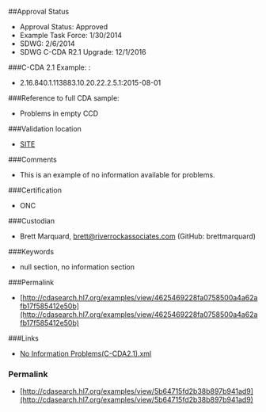 ##Approval Status 

* Approval Status: Approved
* Example Task Force: 1/30/2014
* SDWG: 2/6/2014
* SDWG C-CDA R2.1 Upgrade: 12/1/2016    


###C-CDA 2.1 Example: 
: 

* 2.16.840.1.113883.10.20.22.2.5.1:2015-08-01

###Reference to full CDA sample:
* Problems in empty CCD


###Validation location

* [SITE](https://sitenv.org/sandbox-ccda/ccda-validator)


###Comments

* This is an example of no information available for problems.

###Certification

* ONC

###Custodian

* Brett Marquard, brett@riverrockassociates.com (GitHub: brettmarquard)

###Keywords

* null section, no information section


###Permalink 

* [http://cdasearch.hl7.org/examples/view/4625469228fa0758500a4a62afb17f585412e50b](http://cdasearch.hl7.org/examples/view/4625469228fa0758500a4a62afb17f585412e50b)

###Links 

* [No Information Problems(C-CDA2.1).xml](https://github.com/HL7/C-CDA-Examples/tree/master/General/No%20Section%20Information%20Problems/No%20Information%20Problems%28C-CDA2.1%29.xml)


### Permalink 

* [http://cdasearch.hl7.org/examples/view/5b64715fd2b38b897b941ad9](http://cdasearch.hl7.org/examples/view/5b64715fd2b38b897b941ad9)